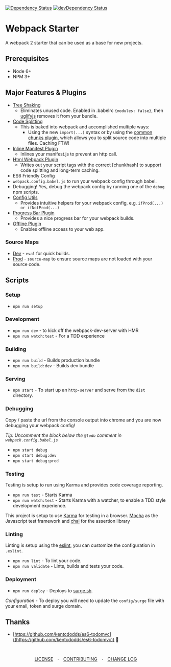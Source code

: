 [![Dependency Status](https://david-dm.org/sturdynut/webpack-starter.svg)](https://david-dm.org/sturdynut/webpack-starter) 
[![devDependency Status](https://david-dm.org/sturdynut/webpack-starter/dev-status.png)](https://david-dm.org/sturdynut/webpack-starter?type=dev)

# Webpack Starter

A webpack 2 starter that can be used as a base for new projects.

## Prerequisites

* Node 6+
* NPM 3+

## Major Features & Plugins

* [Tree Shaking](https://webpack.js.org/guides/tree-shaking/#components/sidebar/sidebar.jsx)
  * Eliminates unused code.  Enabled in .babelrc `{modules: false}`, then [uglifyjs](https://github.com/mishoo/UglifyJS) removes it from your bundle.
* [Code Splitting](https://webpack.js.org/guides/code-splitting/)
  * This is baked into webpack and accomplished multiple ways:
    * Using the new `import(...)` syntax or by using the [common chunks plugin](https://webpack.js.org/plugins/commons-chunk-plugin/), which allows you to split source code into multiple files.  Caching FTW!
* [Inline Manifest Plugin](https://github.com/szrenwei/inline-manifest-webpack-plugin)
  * Inlines your manifest.js to prevent an http call.
* [Html Webpack Plugin](https://github.com/jantimon/html-webpack-plugin)
  * Writes out your script tags with the correct [chunkhash] to support code splitting and long-term caching.
* ES6 Friendly Config
 * `webpack.config.babel.js` to run your webpack config through babel.
 * Debugging!  Yes, debug the webpack config by running one of the `debug` npm scripts.
* [Config Utils](https://github.com/kentcdodds/webpack-config-utils)
  * Provides intuitive helpers for your webpack config, e.g. `ifProd(...) or ifNotProd(...)`
* [Progress Bar Plugin](https://github.com/clessg/progress-bar-webpack-plugin)
  * Provides a nice progress bar for your webpack builds.
* [Offline Plugin](https://github.com/NekR/offline-plugin)
  * Enables offline access to your web app.

### Source Maps

* [Dev](https://webpack.js.org/configuration/devtool/#for-development) - `eval` for quick builds.
* [Prod](https://webpack.js.org/configuration/devtool/#for-production) - `source-map` to ensure source maps are not loaded with your source code.

## Scripts

### Setup

* `npm run setup`

### Development

* `npm run dev` - to kick off the webpack-dev-server with HMR
* `npm run watch:test` - For a TDD experience

### Building

* `npm run build` - Builds production bundle
* `npm run build:dev` - Builds dev bundle

### Serving

* `npm start` - To start up an `http-server` and serve from the `dist` directory.

### Debugging

Copy / paste the url from the console output into chrome and you are now debugging your webpack config!

*Tip: Uncomment the block below the `@todo` comment in `webpack.config.babel.js`*

* `npm start debug`
* `npm start debug:dev`
* `npm start debug:prod`

### Testing

Testing is setup to run using Karma and provides code coverage reporting.

* `npm run test` - Starts Karma
* `npm run watch:test` - Starts Karma with a watcher, to enable a TDD style development experience.

This project is setup to use [Karma](https://github.com/karma-runner/karma) for testing in a browser. 
[Mocha](https://github.com/mochajs/mocha) as the Javascript test framework and [chai](https://github.com/chaijs/chai) for the assertion library

### Linting

Linting is setup using the [eslint](https://github.com/eslint/eslint), you can customize the configuration in `.eslint`.

* `npm run lint` - To lint your code.
* `npm run validate` - Lints, builds and tests your code.

### Deployment

* `npm run deploy` - Deploys to [surge.sh](http://surge.sh/).

*Configuration* - To deploy you will need to update the `config/surge` file with your email, token and surge domain.

## Thanks

* [https://github.com/kentcdodds/es6-todomvc]((https://github.com/kentcdodds/es6-todomvc)) 🙏

<div style='text-align:center;padding:30px 0;'>
  <a style='padding-right: 10px;' href='https://github.com/sturdynut/webpack-starter/blob/master/LICENSE'>LICENSE</a> ∙
  <a style='padding: 0 10px;' href='https://github.com/sturdynut/webpack-starter/blob/master/CONTRIBUTING.md'>CONTRIBUTING</a> ∙
  <a style='padding-left: 10px;' href='https://github.com/sturdynut/webpack-starter/blob/master/CHANGELOG.md'>CHANGE LOG</a>
</div>